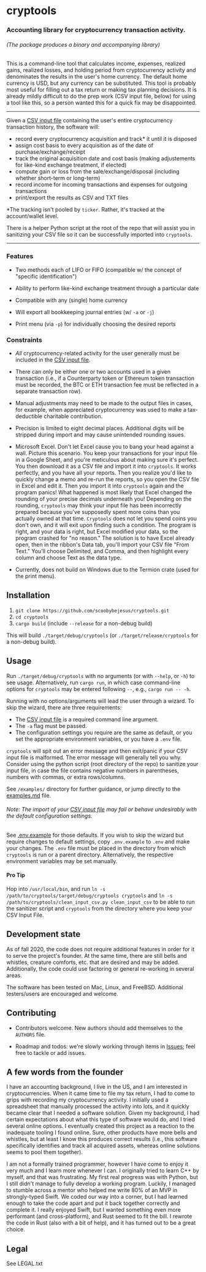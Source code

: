 # cryptools

### Accounting library for cryptocurrency transaction activity.

###### (The package produces a binary and accompanying library)

This is a command-line tool that calculates income, expenses, realized gains, realized losses,
and holding period from cryptocurrency activity and denominates the results in the user's home currency.
The default home currency is USD, but any currency can be substituted.
This tool is probably most useful for filling out a tax return or making tax planning decisions.
It is already mildly difficult to do the prep work (CSV input file, below) for using a tool like this,
so a person wanted this for a quick fix may be disappointed.

---

Given a [CSV input file](https://github.com/scoobybejesus/cryptools/blob/master/InputFile_CSV.md)
containing the user's entire cryptocurrency transaction history, the software will:

* record every cryptocurrency acquisition and track* it until it is disposed
* assign cost basis to every acquisition as of the date of purchase/exchange/receipt
* track the original acquisition date and cost basis (making adjustements for like-kind exchange treatment, if elected)
* compute gain or loss from the sale/exchange/disposal (including whether short-term or long-term)
* record income for incoming transactions and expenses for outgoing transactions
* print/export the results as CSV and TXT files

*The tracking isn't pooled by `ticker`.  Rather, it's tracked at the account/wallet level.

There is a helper Python script at the root of the repo that will assist you in sanitizing your CSV file
so it can be successfully imported into `cryptools`.

---

### Features

* Two methods each of LIFO or FIFO (compatible w/ the concept of "specific identification")

* Ability to perform like-kind exchange treatment through a particular date

* Compatible with any (single) home currency

* Will export all bookkeeping journal entries (w/ `-a` or `-j`)

* Print menu (via `-p`) for individually choosing the desired reports

### Constraints

* *All* cryptocurrency-related activity for the user generally must be included in the
[CSV input file](https://github.com/scoobybejesus/cryptools/blob/master/InputFile_CSV.md).

* There can only be either one or two accounts used in a given transaction
(i.e., if a Counterparty token or Ethereum token transaction must be recorded,
the BTC or ETH transaction fee must be reflected in a separate transaction row).

* Manual adjustments may need to be made to the output files in cases, for example,
when appreciated cryptocurrency was used to make a tax-deductible charitable contribution.

* Precision is limited to eight decimal places.  Additional digits will be stripped during
import and may cause unintended rounding issues.

* Microsoft Excel.  Don't let Excel cause you to bang your head against a wall.
Picture this scenario.  You keep your transactions for your input file in a Google Sheet,
and you're meticulous about making sure it's perfect.
You then download it as a CSV file and import it into `cryptools`.
It works perfectly, and you have all your reports.
Then you realize you'd like to quickly change a memo and re-run the reports, so you open the CSV file in Excel and edit it.
Then you import it into `cryptools` again and the program panics!
What happened is most likely that Excel changed the rounding of your precise decimals underneath you!
Depending on the rounding, `cryptools` may think your input file has been incorrectly prepared
because you've supposedly spent more coins than you actually owned at that time.
`Cryptools` does not let you spend coins you don't own, and it will exit upon finding such a condition.
The program is right, and your data is right, but Excel modified your data, so the program crashed for "no reason."
The solution is to have Excel already open, then in the ribbon's Data tab, you'll import your CSV file "From Text."
You'll choose Delimited, and Comma, and then highlight every column and choose Text as the data type.

* Currently, does not build on Windows due to the Termion crate (used for the print menu).

## Installation

1. `git clone https://github.com/scoobybejesus/cryptools.git`
2. `cd cryptools`
3. `cargo build` (include `--release` for a non-debug build)

This will build `./target/debug/cryptools` (or `./target/release/cryptools` for a non-debug build).

## Usage

Run `./target/debug/cryptools` with no arguments (or with `--help`, or `-h`) to see usage.
Alternatively, run `cargo run`, in which case command-line options for `cryptools` may be entered following `--`, e.g., `cargo run -- -h`.

Running with no options/arguments will lead the user through a wizard.
To skip the wizard, there are three requirements:
* The [CSV input file](https://github.com/scoobybejesus/cryptools/blob/master/InputFile_CSV.md) is a required command line argument.
* The `-a` flag must be passed.
* The configuration settings you require are the same as default, or you set the appropriate environment variables, or you have a `.env` file.

`cryptools` will spit out an error message and then exit/panic if your CSV input file is malformed.
The error message will generally tell you why.
Consider using the python script (root directory of the repo) to sanitize your input file,
in case the file contains negative numbers in parentheses, numbers with commas, or extra rows/columns.

See `/examples/` directory for further guidance,
or jump directly to the [examples.md](https://github.com/scoobybejesus/cryptools/blob/master/examples/examples.md) file.

###### Note: The import of your [CSV input file](https://github.com/scoobybejesus/cryptools/blob/master/InputFile_CSV.md) may fail or behave undesirably with the default configuration settings.
See [.env.example](https://github.com/scoobybejesus/cryptools/blob/master/examples/.env.example) for those defaults.
If you wish to skip the wizard but require changes to default settings, copy `.env.example` to `.env` and make your changes.
The `.env` file must be placed in the directory from which `cryptools` is run or a parent directory.
Alternatively, the respective environment variables may be set manually.

#### Pro Tip

Hop into `/usr/local/bin`, and run `ln -s /path/to/cryptools/target/debug/cryptools cryptools`
and `ln -s /path/to/cryptools/clean_input_csv.py clean_input_csv` to be able to run the sanitizer
script and `cryptools` from the directory where you keep your CSV Input File.

## Development state

As of fall 2020, the code does not require additional features in order for it to serve the project's founder.
At the same time, there are still bells and whistles, creature comforts, etc. that are desired and may be added.
Additionally, the code could use factoring or general re-working in several areas.

The software has been tested on Mac, Linux, and FreeBSD.
Additional testers/users are encouraged and welcome.

## Contributing

* Contributors welcome. New authors should add themselves to the `AUTHORS` file.

* Roadmap and todos: we're slowly working through items in [Issues](https://github.com/scoobybejesus/cryptools/issues);
feel free to tackle or add issues.

## A few words from the founder

I have an accounting background, I live in the US, and I am interested in cryptocurrencies.
When it came time to file my tax return, I had to come to grips with recording my cryptocurrency activity.
I initially used a spreadsheet that manually processed the activity into lots, and it quickly became clear that I needed a software solution.
Given my background, I had certain expectations about what this type of software would do, and I tried several online options.
I eventually created this project as a reaction to the inadequate tooling I found online.
Sure, other products have more bells and whistles, but at least I know this produces correct results
(i.e., this software specifically identifies and track all acquired assets, whereas online solutions seems to pool them together).

I am not a formally trained programmer, however I have come to enjoy it very much and I learn more whenever I can.
I originally tried to learn C++ by myself, and that was frustrating.
My first real progress was with Python, but I still didn't manage to fully develop a working program.
Luckily, I managed to stumble across a mentor who helped me write 80% of an MVP in strongly-typed Swift.
We coded our way into a corner, but I had learned enough to take the code apart and put it back together correctly and complete it.
I really enjoyed Swift, but I wanted something even more performant (and cross-platform), and Rust seemed to fit the bill.
I rewrote the code in Rust (also with a bit of help), and it has turned out to be a great choice.

## Legal

See LEGAL.txt